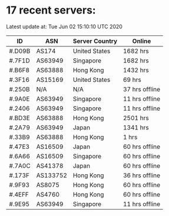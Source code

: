 # 17 recent servers:

Latest update at: Tue Jun 02 15:10:10 UTC 2020

| ID | ASN | Server Country | Online |
| -- | --- | -------------- | ------ |
| #.D09B | AS174 | United States | 1682 hrs |
| #.7F1D | AS63949 | Singapore | 1682 hrs |
| #.B6F8 | AS63888 | Hong Kong | 1432 hrs |
| #.3F16 | AS15169 | United States | 69 hrs |
| #.250B | N/A | N/A | 37 hrs offline |
| #.9A0E | AS63949 | Singapore | 11 hrs offline |
| #.2406 | AS63949 | Singapore | 11 hrs offline |
| #.BD3E | AS63888 | Hong Kong | 2501 hrs |
| #.2A79 | AS63949 | Japan | 1341 hrs |
| #.33B9 | AS63888 | Hong Kong | 1 hrs |
| #.47E3 | AS16509 | Japan | 60 hrs offline |
| #.6A66 | AS16509 | Singapore | 60 hrs offline |
| #.7A0C | AS41378 | Japan | 60 hrs offline |
| #.173F | AS133752 | Hong Kong | 36 hrs offline |
| #.9F93 | AS8075 | Hong Kong | 60 hrs offline |
| #.4EFF | AS4760 | Hong Kong | 60 hrs offline |
| #.9E95 | AS63949 | Singapore | 11 hrs offline |

